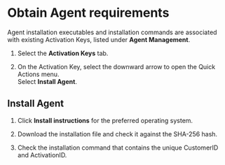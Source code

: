 # Obtain Agent requirements

Agent installation executables and installation commands are associated with existing Activation Keys, listed under **Agent Management**.

1. Select the **Activation Keys** tab.

2. On the Activation Key, select the downward arrow to open the Quick Actions menu.<br>
   Select **Install Agent**.

## Install Agent

1. Click **Install instructions** for the preferred operating system.

2. Download the installation file and check it against the SHA-256 hash.

3. Check the installation command that contains the unique CustomerID and ActivationID.
